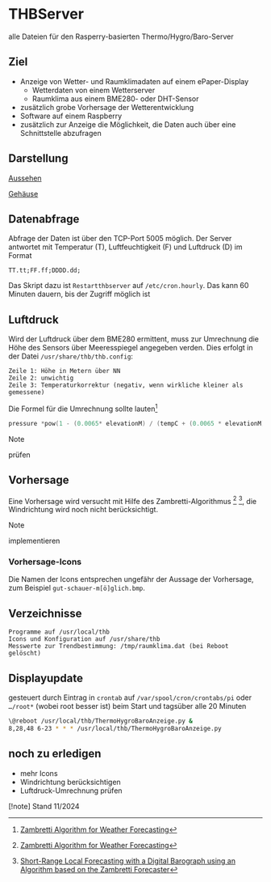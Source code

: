 # THBServer

alle Dateien für den Rasperry-basierten Thermo/Hygro/Baro-Server

## Ziel

- Anzeige von Wetter- und Raumklimadaten auf einem ePaper-Display
  - Wetterdaten von einem Wetterserver
  - Raumklima aus einem BME280- oder DHT-Sensor
- zusätzlich grobe Vorhersage der Wetterentwicklung
- Software auf einem Raspberry
- zusätzlich zur Anzeige die Möglichkeit, die Daten auch über eine Schnittstelle abzufragen

## Darstellung

[Aussehen](Bilder/b1.jpg)

[Gehäuse](Bilder/b2.jpg)

## Datenabfrage

Abfrage der Daten ist über den TCP-Port 5005 möglich. Der Server antwortet mit Temperatur (T), Luftfeuchtigkeit (F) und Luftdruck (D) im Format
```text
TT.tt;FF.ff;DDDD.dd;
```
Das Skript dazu ist `Restartthbserver` auf `/etc/cron.hourly`. Das kann
60 Minuten dauern, bis der Zugriff möglich ist

## Luftdruck

Wird der Luftdruck über dem BME280 ermittent, muss zur Umrechnung die Höhe des
Sensors über Meeresspiegel angegeben verden. Dies erfolgt in  der Datei
`/usr/share/thb/thb.config`:

```text
Zeile 1: Höhe in Metern über NN
Zeile 2: unwichtig
Zeile 3: Temperaturkorrektur (negativ, wenn wirkliche kleiner als gemessene)
```

Die Formel für die Umrechnung sollte lauten[^1]

```C
pressure *pow(1 - (0.0065* elevationM) / (tempC + (0.0065 * elevationM) + 273.15),-5.257 ))
```

> [!NOTE]
> prüfen

## Vorhersage

Eine Vorhersage wird versucht mit Hilfe des Zambretti-Algorithmus [^1] [^2], die Windrichtung wird noch nicht berücksichtigt.
> [!NOTE]
> implementieren

### Vorhersage-Icons

Die Namen der Icons entsprechen ungefähr der Aussage der Vorhersage, zum Beispiel `gut-schauer-m[ö]glich.bmp`.

## Verzeichnisse

```text
Programme auf /usr/local/thb
Icons und Konfiguration auf /usr/share/thb
Messwerte zur Trendbestimmung: /tmp/raumklima.dat (bei Reboot gelöscht)
```

## Displayupdate

gesteuert durch Eintrag in `crontab` auf `/var/spool/cron/crontabs/pi` oder
`…/root*` (wobei root besser ist) beim Start und tagsüber alle 20 Minuten

```bash
\@reboot /usr/local/thb/ThermoHygroBaroAnzeige.py &
8,28,48 6-23 * * * /usr/local/thb/ThermoHygroBaroAnzeige.py
```

## noch zu erledigen

- mehr Icons
- Windrichtung berücksichtigen
- Luftdruck-Umrechnung prüfen

[!note] Stand 11/2024
[^1]: [Zambretti Algorithm for Weather Forecasting](https://github.com/sassoftware/iot-zambretti-weather-forcasting.git)
[^2]: [Short-Range Local Forecasting with a Digital Barograph using an Algorithm based on the Zambretti Forecaster](https://integritext.net/DrKFS/zambretti.htm)
